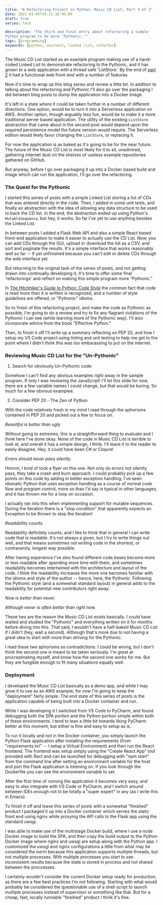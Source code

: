 ```yaml
---
title: "A Refactoring Project in Python: Music CD List, Part 3 of 3"
date: 2021-03-05T19:11:10-05:00
draft: true
series: tech

description: "The third and final entry about refactoring a simple
Python program to be more 'Pythonic.'"
tags: [programming]
keywords: [python, unittest, linked list, refactor]
---
```


The Music CD List started as an example program making use of a
hand-coded Linked List to demonstrate refactoring to the Pythonic, and
it has grown to a web application with a thread safe 'ListStore.'  By
the end of [part 2](/posts/music-cd-list-part2) it had a functional
web front-end with a number of features.

Now it's time to wrap up this blog series and review a little bit.  In
addition to talking about the refactoring and Pythonic I'll also go
over the packaging I did between blog posts to dump the application
into a Docker image.

It's left in a state where it could be taken further in a number of
different directions.  One option, would be to turn it into a
Serverless application on AWS.  Another option, though arguably less
fun, would be to make it a more traditional server based application.
The utility of the existing `ListStore` abstraction that came about in
the second post would depend upon the required persistence model the
future version would require.  The Serverless edition would likely
favor changing the `ListStore`, or replacing it.

For now the application is as baked as it's going to be for the near
future.  The future of the Music CD List is most likely for it to sit,
unadmired, gathering internet dust on the shelves of useless example
repositories gathered on GitHub.

But anyway, before I go over packaging it up into a Docker based build and image
which can run the application, I'll go over the refactoring.

### The Quest for the Pythonic ###

I started this series of posts with a simple Linked List storing a
list of CDs that was entered directly in the code.  Then, I added in
some unit tests, and finally an abstraction with the idea of allowing
any data structure to be used to back the CD list.  In the end, the
abstraction ended up using Python's `MutableSequence`, but hey, it
works.  So far I've yet to use anything besides the Linked List.

In between posts I added a Flask Web API and also a simple React based
front-end application to make it easier to actually use the CD List.
Now, you can add CDs through the GUI, upload or download
the list as a CSV, and sort and paginate the results.  It's a simple
interface that works reasonably well so far -- if yet unfinished
because you can't edit or delete CDs through the web interface yet.

But returning to the original task of the series of posts, and not
getting drawn into continually developing it, it's time to offer some
final 'refactorings' and reflect on making this simple program more
"Pythonic."

In [The Hitchhiker's Guide to Python: Code
Style](https://docs.python-guide.org/writing/style) the common fact
that code is read more than it is written is recognized, and a number
of style guidelines are offered, or "Pythonic" idioms.

So to finish of this refactoring project, and make the code as
Pythonic as possible, I'm going to do a review and try to fix any
flagrant violations of the Pythonic I can see (while learning more of
the Pythonic way).  I'll also incorporate advice from the book
"Effective Python."

Then, to finish it off I'll write up a summary reflecting on PEP 20,
and how I setup my VS Code project using linting and unit testing to
help me get to the point where I didn't think this was too embarassing
to put on the internet.

### Reviewing Music CD List for the "Un-Pythonic" ###

1) Search for obviously Un-Pythonic code:

Somehow I can't find any obvious examples right away in the sample
program.  If only I was reviewing the JavaScript!  I'll let this slide
for now, there are a few variable names I could change, but that would
be boring.  So much for a few obvious examplee.

2) Consider PEP 20 - The Zen of Python

With the code relatively fresh in my mind I read through the aphorisms
contained in PEP 20 and picked out a few to focus on.

*Beautiful is better than ugly*

Without going to extremes, this is a straightforward thing to
evaluate and I think here I've done okay.  None of the code in
Music CD List is terrible to look at, and overall it has a simple
design, I think.  I'll leave it to the reader to easily disagree.
Hey, it could have been C# or Clojure!

*Errors should never pass silently.*

Hmmm, I kind of took a flyer on this one.  Not only do errors not
silently pass, they take a crash and burn approach.  I could probably
pick up a few points on this code by adding in better exception
handling.  I've seen idomatic Python that uses exception handling as a
course of normal code flow and program control, more so than I'd say
is typical in other languages, and it has thrown me for a loop on
occasion.

I actually ran into this when implementing support for mutable
sequences.  During the iteration there is a "stop condition" that
apparently expects an Exception to be thrown to stop the iteration!

*Readability counts.*

Readability definitely counts, and I like to think that in general I
can write code that is readable.  It's not always a given, but I try
to write things out well, and that means sometimes not writing code
in the shortest, or contraversly, longest way possible.

After having experience I've also found different code bases become
more or less readable after spending more time with them, and
sometimes readability becomes intertwined with the architecture and
layout of the code.  I think the readability increases the more one
becomes familiar with the idioms and style of the author -- hence,
here, the Pythonic.  Following the Pythonic style (and a somewhat
standard layout) in general adds to the readability for potential new
contributors right away.

*Now is better than never.*

<i>Although never is often better than *right* now.</i>

These two are the reason the Music CD List exists basically.  I could
have waited and studied the "Pythonic" and everything written on it
for months before diving into this.  That said, I wouldn't have a
half-baked Music CD List if I didn't (hey, wait a second).  Although
that's more due to not having a great idea to start with more than
striving for the Pythonic.

I read these two aphorisms as contradictions.  I could be wrong, but I
don't think the second one is meant to be taken seriously.  I'm great
at procrastinating myself, and know how the second one works for me.
But they are fungible enough to fit many situations equally well.

### Deployment ###

I developed the Music CD List basically as a demo app, and while I may
grow it to use as an AWS example, for now I'm going to keep the
"deployment" fairly simple.  The end state of this series of posts is
the application capable of being built into a Docker container and
run.

While I was developing it I switched from VS Code to PyCharm, and
found debugging both the SPA portion and the Python portion simple
within both of these environments.  I tend to lean a little bit
towards liking PyCharm better at this moment, but either is fine and
easy to setup as is.

To run it locally and not in the Docker container, you simply launch
the Python Flask application after installing the requirements (from
"requirements.txt" -- I setup a Virtual Environment) and then run the
React frontend.  The frontend was setup simply using the "Create React
App" tool provided with Ract and can be launched for debugging with
"npm start" from the command line after setting an environment
variable for the host and port the Flask application is listening on.
If you look through the Dockerfile you can see the environment
variable to set.

After the first time of running the application it becomes very easy,
and easy to also integrate with VS Code or PyCharm, and I switch
around between IDEs enough not to be totally a "super expert" in any
(as I write this in Emacs).

To finish it off and leave this series of posts with a somewhat
"finished" product I packaged it up into a Docker container which
serves the static front end using nginx while proxying the API calls
to the Flask app using the standard uwsgi.

I was able to make use of the multistage Docker build, where I use a
node Docker image to build the SPA, and then copy the build output to
the Python Docker image where nginx and uwsgi are setup along with the
Python app.  I customized the uwsgi and nginx configurations a little
from what may be considered the norm because this application supports
multiple threads, but not multiple processes.  With multiple processes
you start to see inconsistent results because the state is stored in
process and not shared between the proccesses.

I certainly wouldn't consider the current Docker setup ready for
production, as there are a few best practices I'm not following.
Starting with what would probably be considered the questionable use
of a shell script to launch multiple processes instead of supervisor
or something like that.  But for a cheap, fast, locally runnable
"finsihed" product I think it's fine.









